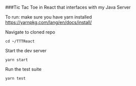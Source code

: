 ###Tic Tac Toe in React that interfaces with my Java Server

To run:
make sure you have yarn installed
https://yarnpkg.com/lang/en/docs/install/

Navigate to cloned repo
```
cd ~/TTTReact
```

Start the dev server
```
yarn start
```

Run the test suite
```
yarn test
```
